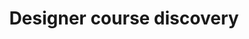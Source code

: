 ---
title: "Designer course discovery"
address : "25 rue du dessin"
postalCode : "69007"
city: "Lyon"
label: "Chez l'amical des designer"
when: 2019-09-18T13:18:24+02:00
description: ""
photos: "/img/speech.jpeg"
important: false
association: "L'amical des designer"
draft: false
important: false
association: false
---